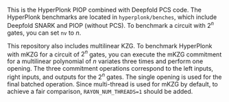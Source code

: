 This is the HyperPlonk PIOP combined with Deepfold PCS code. The HyperPlonk benchmarks are located in `hyperplonk/benches`, which include Deepfold SNARK and PIOP (without PCS). To benchmark a circuit with $2^{n}$ gates, you can set `nv` to $n$.

This repository also includes multilinear KZG. To benchmark HyperPlonk with mKZG for a circuit of $2^n$ gates, you can execute the mKZG commitment for a multilinear polynomial of $n$ variates three times and perform one opening. The three commitment operations correspond to the left inputs, right inputs, and outputs for the $2^n$ gates. The single opening is used for the final batched operation. Since multi-thread is used for mKZG by default, to achieve a fair comparison, `RAYON_NUM_THREADS=1` should be added.
